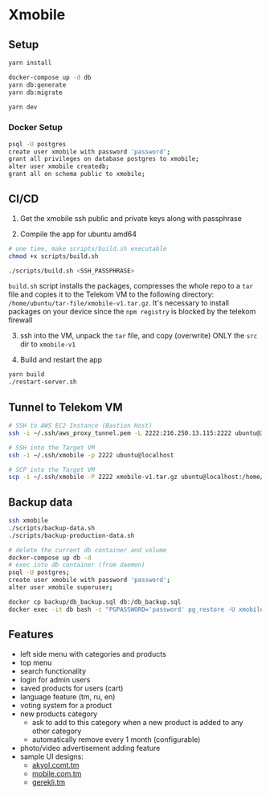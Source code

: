 # Xmobile

## Setup

```bash
yarn install

docker-compose up -d db
yarn db:generate
yarn db:migrate

yarn dev
```

### Docker Setup
```bash
psql -U postgres
create user xmobile with password 'password';
grant all privileges on database postgres to xmobile;
alter user xmobile createdb;
grant all on schema public to xmobile;
```

## CI/CD

1. Get the xmobile ssh public and private keys along with passphrase

2. Compile the app for ubuntu amd64

```bash
# one time, make scripts/build.sh executable
chmod +x scripts/build.sh

./scripts/build.sh <SSH_PASSPHRASE>
```

`build.sh` script installs the packages, compresses the whole repo to a `tar` file and copies it to the Telekom VM to the following directory: `/home/ubuntu/tar-file/xmobile-v1.tar.gz`. It's necessary to install packages on your device since the `npm registry` is blocked by the telekom firewall

3. ssh into the VM, unpack the `tar` file, and copy (overwrite) ONLY the `src` dir to `xmobile-v1`

4. Build and restart the app

```bash
yarn build
./restart-server.sh
```

## Tunnel to Telekom VM

```bash
# SSH to AWS EC2 Instance (Bastion Host)
ssh -i ~/.ssh/aws_proxy_tunnel.pem -L 2222:216.250.13.115:2222 ubuntu@3.87.187.215

# SSH into the Target VM
ssh -i ~/.ssh/xmobile -p 2222 ubuntu@localhost

# SCP into the Target VM
scp -i ~/.ssh/xmobile -P 2222 xmobile-v1.tar.gz ubuntu@localhost:/home/ubuntu/tar-file/xmobile-v1.tar.gz
```

## Backup data

```bash
ssh xmobile
./scripts/backup-data.sh
./scripts/backup-production-data.sh

# delete the current db container and volume
docker-compose up db -d
# exec into db container (from daemon)
psql -U postgres;
create user xmobile with password 'password';
alter user xmobile superuser;

docker cp backup/db_backup.sql db:/db_backup.sql
docker exec -it db bash -c "PGPASSWORD='password' pg_restore -U xmobile -d postgres /db_backup.sql"
```

## Features

- left side menu with categories and products
- top menu
- search functionality
- login for admin users
- saved products for users (cart)
- language feature (tm, ru, en)
- voting system for a product
- new products category
  - ask to add to this category when a new product is added to any other category
  - automatically remove every 1 month (configurable)
- photo/video advertisement adding feature
- sample UI designs:
  - [akyol.comt.tm](https://akyol.com.tm/index.php?route=product/category&path=72_214)
  - [mobile.com.tm](https://mobile.com.tm/products?category=2)
  - [gerekli.tm](https://gerekli.tm)

